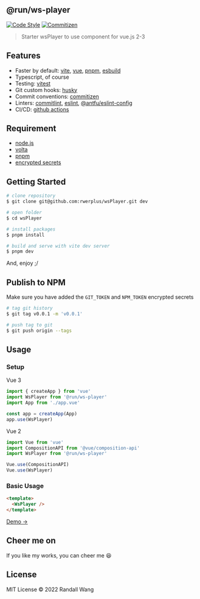 ## @run/ws-player
[![Code Style](https://img.shields.io/badge/code_style-standard-brightgreen.svg)](https://standardjs.com)
[![Commitizen](https://img.shields.io/badge/commitizen-friendly-brightgreen.svg)](http://commitizen.github.io/cz-cli)

> Starter wsPlayer to use component for vue.js 2-3

## Features
- Faster by default: [vite](https://github.com/vitejs/vite), [vue](https://github.com/vuejs/vue-next), [pnpm](https://github.com/pnpm/pnpm), [esbuild](https://github.com/evanw/esbuild)
- Typescript, of course
- Testing: [vitest](https://vitest.dev/)
- Git custom hooks: [husky](https://github.com/typicode/husky)
- Commit conventions: [commitizen](https://github.com/commitizen/cz-cli)
- Linters: [commitlint](https://github.com/conventional-changelog/commitlint), [eslint](https://github.com/eslint/eslint), [@antfu/eslint-config](https://github.com/antfu/eslint-config)
- CI/CD: [github actions](https://github.com/features/actions)

## Requirement
  - [node.js](http://nodejs.org/)
  - [volta](https://docs.volta.sh/guide/getting-started)
  - [pnpm](https://pnpm.js.org/en/installation)
  - [encrypted secrets](https://docs.github.com/en/actions/security-guides/encrypted-secrets)

## Getting Started

```bash
# clone repository
$ git clone git@github.com:rwerplus/wsPlayer.git dev

# open folder
$ cd wsPlayer

# install packages
$ pnpm install

# build and serve with vite dev server
$ pnpm dev
```

And, enjoy ;/

## Publish to NPM
Make sure you have added the `GIT_TOKEN` and `NPM_TOKEN` encrypted secrets

```bash
# tag git history
$ git tag v0.0.1 -m 'v0.0.1'

# push tag to git
$ git push origin --tags
```

## Usage
### Setup
Vue 3
```js
import { createApp } from 'vue'
import WsPlayer from '@run/ws-player'
import App from './app.vue'

const app = createApp(App)
app.use(WsPlayer)
```

Vue 2
```js
import Vue from 'vue'
import CompositionAPI from '@vue/composition-api'
import WsPlayer from '@run/ws-player'

Vue.use(CompositionAPI)
Vue.use(WsPlayer)
```

### Basic Usage
```html
<template>
  <WsPlayer />
</template>
```
[Demo →](https://stackblitz.com/github/rwerplus/wsPlayer/tree/dev?file=README.md)

## Cheer me on
If you like my works, you can cheer me 😆

## License
MIT License © 2022 Randall Wang
